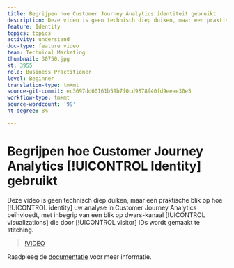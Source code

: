 ```yaml
---
title: Begrijpen hoe Customer Journey Analytics identiteit gebruikt
description: Deze video is geen technisch diep duiken, maar een praktische blik op hoe de identiteit uw analyse in Adobe Customer Journey Analytics beïnvloedt, met inbegrip van een blik op dwars-kanaalvisualisaties die door bezoekersidentiteitskaart mogelijk worden gemaakt te stikken.
feature: Identity
topics: topics
activity: understand
doc-type: feature video
team: Technical Marketing
thumbnail: 30750.jpg
kt: 3955
role: Business Practitioner
level: Beginner
translation-type: tm+mt
source-git-commit: ec3697dd60161b59b7f0cd9878f40fd9eeae30e5
workflow-type: tm+mt
source-wordcount: '99'
ht-degree: 8%

---
```



# Begrijpen hoe Customer Journey Analytics [!UICONTROL Identity] gebruikt

Deze video is geen technisch diep duiken, maar een praktische blik op hoe [!UICONTROL identity] uw analyse in Customer Journey Analytics beïnvloedt, met inbegrip van een blik op dwars-kanaal [!UICONTROL visualizations] die door [!UICONTROL visitor] IDs wordt gemaakt te stitching.

>[!VIDEO](https://video.tv.adobe.com/v/30750/?quality=12&enable10seconds=on&speedcontrol=on)

Raadpleeg de [documentatie](https://docs.adobe.com/content/help/en/analytics-platform/using/cja-landing.html) voor meer informatie.
